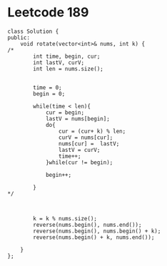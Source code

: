 # Leetcode 189
    class Solution {
    public:
        void rotate(vector<int>& nums, int k) {
    /*
            int time, begin, cur;
            int lastV, curV;
            int len = nums.size();


            time = 0;
            begin = 0;

            while(time < len){
                cur = begin;
                lastV = nums[begin];
                do{
                    cur = (cur+ k) % len;
                    curV = nums[cur];
                    nums[cur] =  lastV;
                    lastV = curV;
                    time++;
                }while(cur != begin);

                begin++;

            }
    */



            k = k % nums.size();
            reverse(nums.begin(), nums.end());
            reverse(nums.begin(), nums.begin() + k);
            reverse(nums.begin() + k, nums.end());

        }
    };
